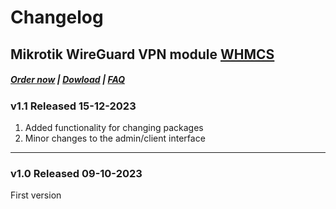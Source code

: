 # Changelog

## Mikrotik WireGuard VPN module **[WHMCS](https://puqcloud.com/link.php?id=77)** 

#####  [Order now](https://puqcloud.com/index.php?rp=/store/whmcs-module-mikrotik-wireguard-vpn) | [Dowload](https://download.puqcloud.com/WHMCS/servers/PUQ_WHMCS-Mikrotik-WireGuard-VPN/) | [FAQ](https://faq.puqcloud.com/)

### v1.1 Released 15-12-2023

1. Added functionality for changing packages
2. Minor changes to the admin/client interface
 
- - - - - -

### v1.0 Released 09-10-2023

First version
